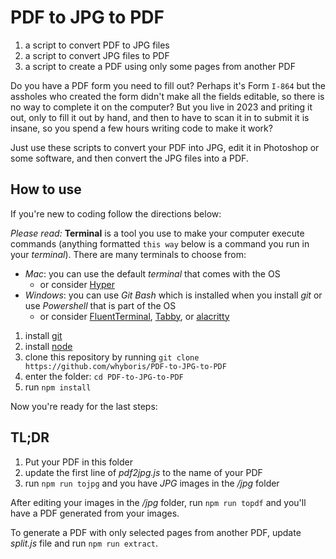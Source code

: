 # PDF to JPG to PDF

1. a script to convert PDF to JPG files
2. a script to convert JPG files to PDF
3. a script to create a PDF using only some pages from another PDF

Do you have a PDF form you need to fill out? Perhaps it's Form `I-864` but the assholes who created the form didn't make all the fields editable, so there is no way to complete it on the computer? But you live in 2023 and priting it out, only to fill it out by hand, and then to have to scan it in to submit it is insane, so you spend a few hours writing code to make it work?

Just use these scripts to convert your PDF into JPG, edit it in Photoshop or some software, and then convert the JPG files into a PDF.

## How to use

If you're new to coding follow the directions below:

_Please read:_ **Terminal** is a tool you use to make your computer execute commands (anything formatted `this way` below is a command you run in your _terminal_). There are many terminals to choose from:
   - _Mac_: you can use the default _terminal_ that comes with the OS
      - or consider [Hyper](https://hyper.is)
   - _Windows_: you can use _Git Bash_ which is installed when you install _git_ or use _Powershell_ that is part of the OS
      - or consider [FluentTerminal](https://github.com/felixse/FluentTerminal), [Tabby](https://github.com/Eugeny/tabby), or [alacritty](https://github.com/alacritty/alacritty)

1. install [git](https://git-scm.com/)
2. install [node](https://nodejs.org/en/)
3. clone this repository by running `git clone https://github.com/whyboris/PDF-to-JPG-to-PDF`
4. enter the folder: `cd PDF-to-JPG-to-PDF`
5. run `npm install`

Now you're ready for the last steps:

## TL;DR

1. Put your PDF in this folder
2. update the first line of _pdf2jpg.js_ to the name of your PDF
3. run `npm run tojpg` and you have _JPG_ images in the _/jpg_ folder

After editing your images in the _/jpg_ folder, run `npm run topdf` and you'll have a PDF generated from your images.

To generate a PDF with only selected pages from another PDF, update _split.js_ file and run `npm run extract`.
